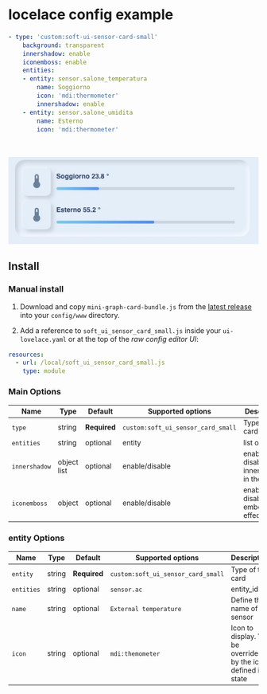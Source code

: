# locelace config example

```yaml
- type: 'custom:soft-ui-sensor-card-small'
    background: transparent
    innershadow: enable
    iconemboss: enable
    entities:
    - entity: sensor.salone_temperatura
        name: Soggiorno
        icon: 'mdi:thermometer'
        innershadow: enable
    - entity: sensor.salone_umidita
        name: Esterno
        icon: 'mdi:thermometer'
        
        
```
![all](examples/UNADJUSTEDNONRAW_mini_14.jpg)

## Install

### Manual install

1. Download and copy `mini-graph-card-bundle.js` from the [latest release](https://https://github.com/madmicio/soft_ui) into your `config/www` directory.

2. Add a reference to `soft_ui_sensor_card_small.js` inside your `ui-lovelace.yaml` or at the top of the *raw config editor UI*:

  ```yaml
  resources:
    - url: /local/soft_ui_sensor_card_small.js
      type: module
  ```

### Main Options
| Name | Type | Default | Supported options | Description |
| -------------- | ----------- | ------------ | ------------------------------------------------ | --------------------------------------------------------------------------------------------------------------------------------------------------------------------------------------------------------------------------------------------------------------------------------------------------------------------------------------------- |
| `type` | string | **Required** | `custom:soft_ui_sensor_card_small` | Type of the card |
| `entities` | string | optional | entity | list of entitity |
| `innershadow` | object list | optional | enable/disable | enable - disable innershadow in the card |
| `iconemboss` | object | optional | enable/disable | enable - disable icon emboss effect |

### entity Options
| Name | Type | Default | Supported options | Description |
| -------------- | ----------- | ------------ | ------------------------------------------------ | --------------------------------------------------------------------------------------------------------------------------------------------------------------------------------------------------------------------------------------------------------------------------------------------------------------------------------------------- |
| `entity` | string | **Required** | `custom:soft_ui_sensor_card_small` | Type of the card |
| `entities` | string | optional | `sensor.ac` | entity_id |
| `name` | string | optional | `External temperature` | Define the name of the sensor |
| `icon` | string | optional | `mdi:themometer` | Icon to display. Will be overriden by the icon defined in a state |

